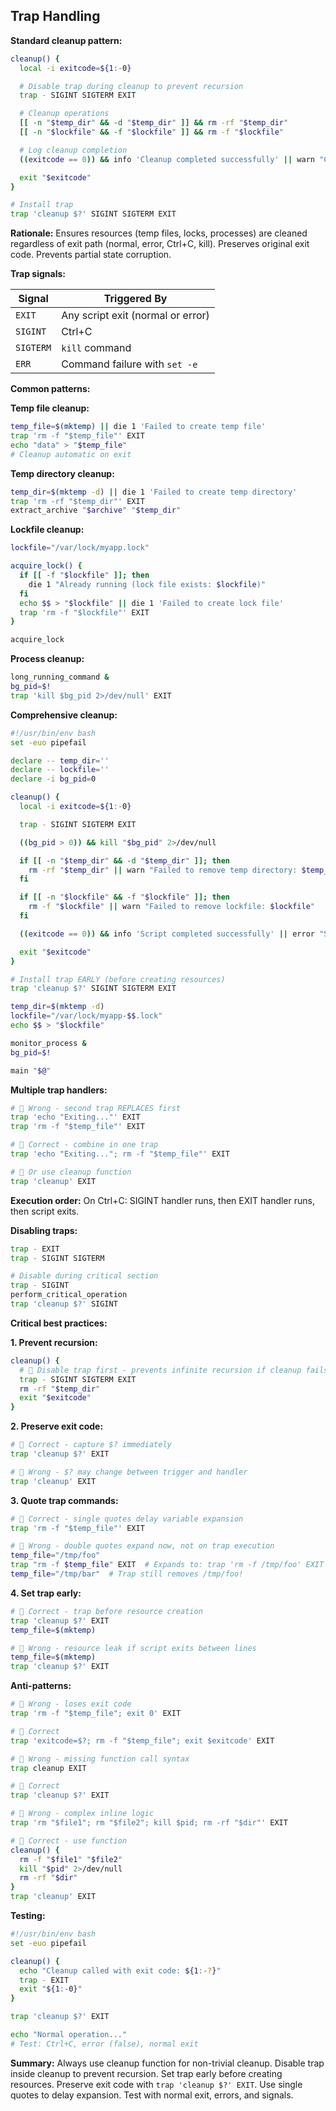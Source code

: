 ## Trap Handling

**Standard cleanup pattern:**

```bash
cleanup() {
  local -i exitcode=${1:-0}

  # Disable trap during cleanup to prevent recursion
  trap - SIGINT SIGTERM EXIT

  # Cleanup operations
  [[ -n "$temp_dir" && -d "$temp_dir" ]] && rm -rf "$temp_dir"
  [[ -n "$lockfile" && -f "$lockfile" ]] && rm -f "$lockfile"

  # Log cleanup completion
  ((exitcode == 0)) && info 'Cleanup completed successfully' || warn "Cleanup after error (exit $exitcode)"

  exit "$exitcode"
}

# Install trap
trap 'cleanup $?' SIGINT SIGTERM EXIT
```

**Rationale:** Ensures resources (temp files, locks, processes) are cleaned regardless of exit path (normal, error, Ctrl+C, kill). Preserves original exit code. Prevents partial state corruption.

**Trap signals:**

| Signal | Triggered By |
|--------|--------------|
| `EXIT` | Any script exit (normal or error) |
| `SIGINT` | Ctrl+C |
| `SIGTERM` | `kill` command |
| `ERR` | Command failure with `set -e` |

**Common patterns:**

**Temp file cleanup:**
```bash
temp_file=$(mktemp) || die 1 'Failed to create temp file'
trap 'rm -f "$temp_file"' EXIT
echo "data" > "$temp_file"
# Cleanup automatic on exit
```

**Temp directory cleanup:**
```bash
temp_dir=$(mktemp -d) || die 1 'Failed to create temp directory'
trap 'rm -rf "$temp_dir"' EXIT
extract_archive "$archive" "$temp_dir"
```

**Lockfile cleanup:**
```bash
lockfile="/var/lock/myapp.lock"

acquire_lock() {
  if [[ -f "$lockfile" ]]; then
    die 1 "Already running (lock file exists: $lockfile)"
  fi
  echo $$ > "$lockfile" || die 1 'Failed to create lock file'
  trap 'rm -f "$lockfile"' EXIT
}

acquire_lock
```

**Process cleanup:**
```bash
long_running_command &
bg_pid=$!
trap 'kill $bg_pid 2>/dev/null' EXIT
```

**Comprehensive cleanup:**
```bash
#!/usr/bin/env bash
set -euo pipefail

declare -- temp_dir=''
declare -- lockfile=''
declare -i bg_pid=0

cleanup() {
  local -i exitcode=${1:-0}

  trap - SIGINT SIGTERM EXIT

  ((bg_pid > 0)) && kill "$bg_pid" 2>/dev/null

  if [[ -n "$temp_dir" && -d "$temp_dir" ]]; then
    rm -rf "$temp_dir" || warn "Failed to remove temp directory: $temp_dir"
  fi

  if [[ -n "$lockfile" && -f "$lockfile" ]]; then
    rm -f "$lockfile" || warn "Failed to remove lockfile: $lockfile"
  fi

  ((exitcode == 0)) && info 'Script completed successfully' || error "Script exited with error code: $exitcode"

  exit "$exitcode"
}

# Install trap EARLY (before creating resources)
trap 'cleanup $?' SIGINT SIGTERM EXIT

temp_dir=$(mktemp -d)
lockfile="/var/lock/myapp-$$.lock"
echo $$ > "$lockfile"

monitor_process &
bg_pid=$!

main "$@"
```

**Multiple trap handlers:**
```bash
#  Wrong - second trap REPLACES first
trap 'echo "Exiting..."' EXIT
trap 'rm -f "$temp_file"' EXIT

#  Correct - combine in one trap
trap 'echo "Exiting..."; rm -f "$temp_file"' EXIT

#  Or use cleanup function
trap 'cleanup' EXIT
```

**Execution order:** On Ctrl+C: SIGINT handler runs, then EXIT handler runs, then script exits.

**Disabling traps:**
```bash
trap - EXIT
trap - SIGINT SIGTERM

# Disable during critical section
trap - SIGINT
perform_critical_operation
trap 'cleanup $?' SIGINT
```

**Critical best practices:**

**1. Prevent recursion:**
```bash
cleanup() {
  #  Disable trap first - prevents infinite recursion if cleanup fails
  trap - SIGINT SIGTERM EXIT
  rm -rf "$temp_dir"
  exit "$exitcode"
}
```

**2. Preserve exit code:**
```bash
#  Correct - capture $? immediately
trap 'cleanup $?' EXIT

#  Wrong - $? may change between trigger and handler
trap 'cleanup' EXIT
```

**3. Quote trap commands:**
```bash
#  Correct - single quotes delay variable expansion
trap 'rm -f "$temp_file"' EXIT

#  Wrong - double quotes expand now, not on trap execution
temp_file="/tmp/foo"
trap "rm -f $temp_file" EXIT  # Expands to: trap 'rm -f /tmp/foo' EXIT
temp_file="/tmp/bar"  # Trap still removes /tmp/foo!
```

**4. Set trap early:**
```bash
#  Correct - trap before resource creation
trap 'cleanup $?' EXIT
temp_file=$(mktemp)

#  Wrong - resource leak if script exits between lines
temp_file=$(mktemp)
trap 'cleanup $?' EXIT
```

**Anti-patterns:**

```bash
#  Wrong - loses exit code
trap 'rm -f "$temp_file"; exit 0' EXIT

#  Correct
trap 'exitcode=$?; rm -f "$temp_file"; exit $exitcode' EXIT

#  Wrong - missing function call syntax
trap cleanup EXIT

#  Correct
trap 'cleanup $?' EXIT

#  Wrong - complex inline logic
trap 'rm "$file1"; rm "$file2"; kill $pid; rm -rf "$dir"' EXIT

#  Correct - use function
cleanup() {
  rm -f "$file1" "$file2"
  kill "$pid" 2>/dev/null
  rm -rf "$dir"
}
trap 'cleanup' EXIT
```

**Testing:**
```bash
#!/usr/bin/env bash
set -euo pipefail

cleanup() {
  echo "Cleanup called with exit code: ${1:-?}"
  trap - EXIT
  exit "${1:-0}"
}

trap 'cleanup $?' EXIT

echo "Normal operation..."
# Test: Ctrl+C, error (false), normal exit
```

**Summary:** Always use cleanup function for non-trivial cleanup. Disable trap inside cleanup to prevent recursion. Set trap early before creating resources. Preserve exit code with `trap 'cleanup $?' EXIT`. Use single quotes to delay expansion. Test with normal exit, errors, and signals.
